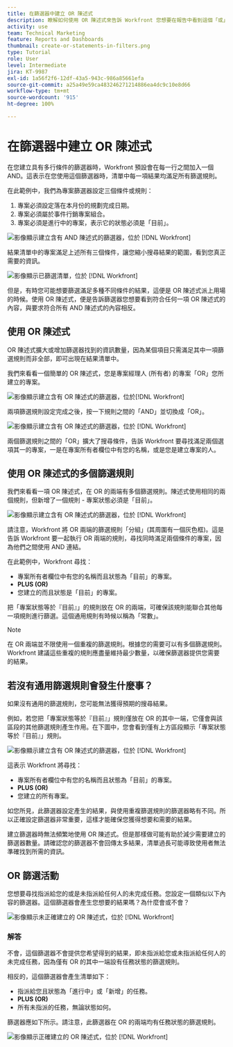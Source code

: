 ```yaml
---
title: 在篩選器中建立 OR 陳述式
description: 瞭解如何使用 OR 陳述式來告訴 Workfront 您想要在報告中看到這個「或」(OR) 那個。
activity: use
team: Technical Marketing
feature: Reports and Dashboards
thumbnail: create-or-statements-in-filters.png
type: Tutorial
role: User
level: Intermediate
jira: KT-9987
exl-id: 1a56f2f6-12df-43a5-943c-986a85661efa
source-git-commit: a25a49e59ca483246271214886ea4dc9c10e8d66
workflow-type: tm+mt
source-wordcount: '915'
ht-degree: 100%

---
```


# 在篩選器中建立 OR 陳述式

在您建立具有多行條件的篩選器時，Workfront 預設會在每一行之間加入一個 AND。這表示在您使用這個篩選器時，清單中每一項結果均滿足所有篩選規則。

在此範例中，我們為專案篩選器設定三個條件或規則：

1. 專案必須設定落在本月份的規劃完成日期。
1. 專案必須屬於事件行銷專案組合。
1. 專案必須是進行中的專案，表示它的狀態必須是「目前」。

![影像顯示建立含有 AND 陳述式的篩選器，位於 [!DNL Workfront]](assets/or-statement-1.png)

結果清單中的專案滿足上述所有三個條件，讓您縮小搜尋結果的範圍，看到您真正需要的資訊。

![影像顯示已篩選清單，位於 [!DNL Workfront]](assets/or-statement-2.png)

但是，有時您可能想要篩選滿足多種不同條件的結果，這便是 OR 陳述式派上用場的時候。使用 OR 陳述式，便是告訴篩選器您想要看到符合任何一項 OR 陳述式的內容，與要求符合所有 AND 陳述式的內容相反。

## 使用 OR 陳述式

OR 陳述式擴大或增加篩選器找到的資訊數量，因為某個項目只需滿足其中一項篩選規則而非全部，即可出現在結果清單中。

我們來看看一個簡單的 OR 陳述式，您是專案經理人 (所有者) 的專案「OR」您所建立的專案。

![影像顯示建立含有 OR 陳述式的篩選器，位於[!DNL Workfront]](assets/or-statement-3.png)

兩項篩選規則設定完成之後，按一下規則之間的「AND」並切換成「OR」。

![影像顯示建立含有 OR 陳述式的篩選器，位於 [!DNL Workfront]](assets/or-statement-4.png)

兩個篩選規則之間的「OR」擴大了搜尋條件，告訴 Workfront 要尋找滿足兩個選項其一的專案，一是在專案所有者欄位中有您的名稱，或是您是建立專案的人。

## 使用 OR 陳述式的多個篩選規則

我們來看看一項 OR 陳述式，在 OR 的兩端有多個篩選規則。陳述式使用相同的兩個規則，但新增了一個規則 - 專案狀態必須是「目前」。

![影像顯示建立含有 OR 陳述式的篩選器，位於 [!DNL Workfront]](assets/or-statement-5.png)

請注意，Workfront 將 OR 兩端的篩選規則「分組」(其周圍有一個灰色框)。這是告訴 Workfront 要一起執行 OR 兩端的規則，尋找同時滿足兩個條件的專案，因為他們之間使用 AND 連結。

在此範例中，Workfront 尋找：

* 專案所有者欄位中有您的名稱而且狀態為「目前」的專案。
* **PLUS (OR)**
* 您建立的而且狀態是「目前」的專案。

把「專案狀態等於『目前』」的規則放在 OR 的兩端，可確保該規則能聯合其他每一項規則進行篩選。這個通用規則有時候以稱為「常數」。

>[!NOTE]
>
>在 OR 兩端並不限使用一個重複的篩選規則。根據您的需要可以有多個篩選規則。Workfront 建議這些重複的規則應盡量維持最少數量，以確保篩選器提供您需要的結果。

## 若沒有通用篩選規則會發生什麼事？

如果沒有通用的篩選規則，您可能無法獲得預期的搜尋結果。

例如，若您把「專案狀態等於『目前』」規則僅放在 OR 的其中一端，它僅會與該區段的其他篩選規則產生作用。在下圖中，您會看到僅有上方區段顯示「專案狀態等於『目前』」規則。

![影像顯示建立含有 OR 陳述式的篩選器，位於 [!DNL Workfront]](assets/or-statement-6.png)

這表示 Workfront 將尋找：

* 專案所有者欄位中有您的名稱而且狀態為「目前」的專案。
* **PLUS (OR)**
* 您建立的所有專案。

如您所見，此篩選器設定產生的結果，與使用重複篩選規則的篩選器略有不同。所以正確設定篩選器非常重要，這樣才能確保您獲得想要和需要的結果。

建立篩選器時無法頻繁地使用 OR 陳述式。但是那樣做可能有助於減少需要建立的篩選器數量。請確認您的篩選器不會回傳太多結果，清單過長可能導致使用者無法準確找到所需的資訊。

## OR 篩選活動

您想要尋找指派給您的或是未指派給任何人的未完成任務。您設定一個類似以下內容的篩選器。這個篩選器會產生您想要的結果嗎？為什麼會或不會？

![影像顯示未正確建立的 OR 陳述式，位於 [!DNL Workfront]](assets/or-statement-your-turn-1.png)

### 解答

不會，這個篩選器不會提供您希望得到的結果，即未指派給您或未指派給任何人的未完成任務，因為僅有 OR 的其中一端設有任務狀態的篩選規則。

相反的，這個篩選器會產生清單如下：

* 指派給您且狀態為「進行中」或「新增」的任務。
* **PLUS (OR)**
* 所有未指派的任務，無論狀態如何。

篩選器應如下所示。請注意，此篩選器在 OR 的兩端均有任務狀態的篩選規則。

![影像顯示正確建立的 OR 陳述式，位於 [!DNL Workfront]](assets/or-statement-your-turn-2.png)
